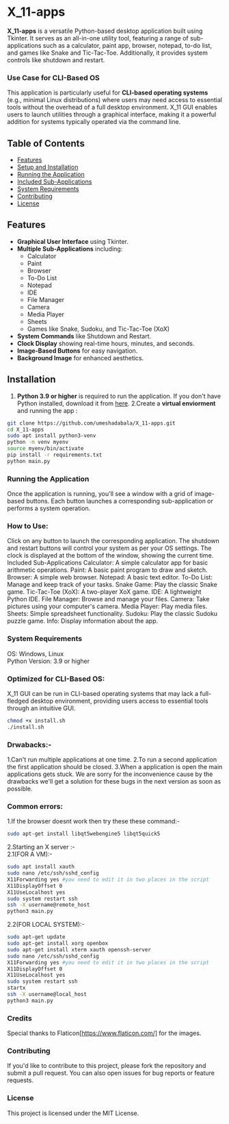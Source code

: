 # X_11-apps

**X_11-apps** is a versatile Python-based desktop application built using Tkinter. It serves as an all-in-one utility tool, featuring a range of sub-applications such as a calculator, paint app, browser, notepad, to-do list, and games like Snake and Tic-Tac-Toe. Additionally, it provides system controls like shutdown and restart.

### Use Case for CLI-Based OS
This application is particularly useful for **CLI-based operating systems** (e.g., minimal Linux distributions) where users may need access to essential tools without the overhead of a full desktop environment. X_11 GUI enables users to launch utilities through a graphical interface, making it a powerful addition for systems typically operated via the command line.

## Table of Contents
- [Features](#features)
- [Setup and Installation](#setup-and-installation)
- [Running the Application](#running-the-application)
- [Included Sub-Applications](#included-sub-applications)
- [System Requirements](#system-requirements)
- [Contributing](#contributing)
- [License](#license)

## Features
- **Graphical User Interface** using Tkinter.
- **Multiple Sub-Applications** including:
  - Calculator
  - Paint
  - Browser
  - To-Do List
  - Notepad
  - IDE
  - File Manager
  - Camera
  - Media Player
  - Sheets
  - Games like Snake, Sudoku, and Tic-Tac-Toe (XoX)
- **System Commands** like Shutdown and Restart.
- **Clock Display** showing real-time hours, minutes, and seconds.
- **Image-Based Buttons** for easy navigation.
- **Background Image** for enhanced aesthetics.



## Installation
1. **Python 3.9 or higher** is required to run the application. If you don't have Python installed, download it from [here](https://www.python.org/downloads/).
2.Create a **virtual enviorment** and running the app :
```bash
git clone https://github.com/umeshadabala/X_11-apps.git
cd X_11-apps
sudo apt install python3-venv
python -m venv myenv
source myenv/bin/activate
pip install -r requirements.txt
python main.py
```
### Running the Application
Once the application is running, you'll see a window with a grid of image-based buttons. Each button launches a corresponding sub-application or performs a system operation.

### How to Use:
Click on any button to launch the corresponding application.
The shutdown and restart buttons will control your system as per your OS settings.
The clock is displayed at the bottom of the window, showing the current time.
Included Sub-Applications
Calculator: A simple calculator app for basic arithmetic operations.
Paint: A basic paint program to draw and sketch.
Browser: A simple web browser.
Notepad: A basic text editor.
To-Do List: Manage and keep track of your tasks.
Snake Game: Play the classic Snake game.
Tic-Tac-Toe (XoX): A two-player XoX game.
IDE: A lightweight Python IDE.
File Manager: Browse and manage your files.
Camera: Take pictures using your computer's camera.
Media Player: Play media files.
Sheets: Simple spreadsheet functionality.
Sudoku: Play the classic Sudoku puzzle game.
Info: Display information about the app.
### System Requirements
 OS: Windows, Linux
 <br>
 Python Version: 3.9 or higher
 
### Optimized for CLI-Based OS:
X_11 GUI can be run in CLI-based operating systems that may lack a full-fledged desktop environment, providing users access to essential tools through an intuitive GUI.

```bash
chmod +x install.sh
./install.sh
```

### Drwabacks:-
1.Can't run multiple applications at one time.
2.To run a second application the first application should be closed.
3.When a application is open the main applications gets stuck.
We are sorry for the inconvenience cause by the drawbacks we'll get a solution for these bugs in the next version as soon as possible.

### Common errors:
1.If the browser doesnt work then try these these command:-
```bash
sudo apt-get install libqt5webengine5 libqt5quick5
```
2.Starting an X server :-
<br>
2.1(FOR A VM):-
```bash
sudo apt install xauth
sudo nano /etc/ssh/sshd_config
X11Forwarding yes #you need to edit it in two places in the script
X11DisplayOffset 0
X11UseLocalhost yes
sudo system restart ssh
ssh -X username@remote_host
python3 main.py
```
2.2(FOR LOCAL SYSTEM):-
```bash
sudo apt-get update
sudo apt-get install xorg openbox
sudo apt-get install xterm xauth openssh-server 
sudo nano /etc/ssh/sshd_config
X11Forwarding yes #you need to edit it in two places in the script
X11DisplayOffset 0
X11UseLocalhost yes
sudo system restart ssh
startx
ssh -X username@local_host
python3 main.py
```
### Credits
Special thanks to Flaticon[https://www.flaticon.com/] for the images.
### Contributing
If you'd like to contribute to this project, please fork the repository and submit a pull request. You can also open issues for bug reports or feature requests.

### License
This project is licensed under the MIT License.
